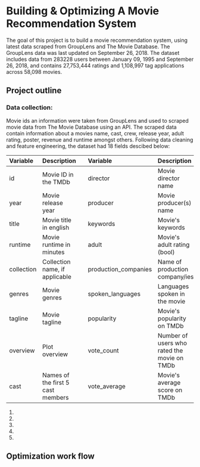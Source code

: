 # Building & Optimizing A Movie Recommendation System

The goal of this project is to build a movie recommendation system, using latest data scraped from GroupLens and The Movie Database. The GroupLens data was last updated on September 26, 2018. The dataset includes data from 283228 users between January 09, 1995 and September 26, 2018, and contains 27,753,444 ratings and 1,108,997 tag applications across 58,098 movies.

## Project outline
### Data collection:
Movie ids an information were taken from GroupLens and used to scraped movie data from The Movie Database using an API. The scraped data contain information about a movies name, cast, crew, release year, adult rating, poster, revenue and runtime amongst others. Following data cleaning and feature engineering, the dataset had 18 fields descibed below:

|Variable|Description||Variable|Description|
|:--------|:-----------|-|:--------|:-----------|
|id|Movie ID in the TMDb||director|Movie director name|
|year|Movie release year||producer|Movie producer(s) name|
|title|Movie title in english||keywords|Movie's keywords|
|runtime|Movie runtime in minutes||adult|Movie's adult rating (bool)|
|collection|Collection name, if applicable||production_companies|Name of production company/ies|
|genres|Movie genres||spoken_languages|Languages spoken in the movie|
|tagline|Movie tagline||popularity|Movie's popularity on TMDb|
|overview|Plot overview||vote_count|Number of users who rated the movie on TMDb|
|cast|Names of the first 5 cast members||vote_average|Movie's average score on TMDb|

<ol>
  <li></li>
  <li></li>
  <li></li>
  <li></li>
  <li></li>
</ol>

## Optimization work flow
